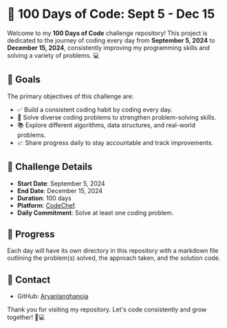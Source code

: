 # 🚀 100 Days of Code: Sept 5 - Dec 15

Welcome to my **100 Days of Code** challenge repository! This project is dedicated to the journey of coding every day from **September 5, 2024** to **December 15, 2024**, consistently improving my programming skills and solving a variety of problems. 💻

## 🎯 Goals

The primary objectives of this challenge are:
- ✅ Build a consistent coding habit by coding every day.
- 🧠 Solve diverse coding problems to strengthen problem-solving skills.
- 📚 Explore different algorithms, data structures, and real-world problems.
- 📈 Share progress daily to stay accountable and track improvements.

## 📅 Challenge Details

- **Start Date**: September 5, 2024
- **End Date**: December 15, 2024
- **Duration**: 100 days
- **Platform**: [CodeChef](https://www.codechef.com/).
- **Daily Commitment**: Solve at least one coding problem.

## 📝 Progress

Each day will have its own directory in this repository with a markdown file outlining the problem(s) solved, the approach taken, and the solution code. 

## 💬 Contact

- GitHub: [Aryanlanghanoja](https://github.com/Aryanlanghanoja)

Thank you for visiting my repository. Let's code consistently and grow together! 🚀💻
